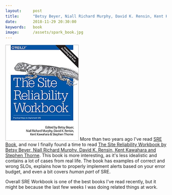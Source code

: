 ```yaml
---
layout:     post
title:      "Betsy Beyer, Niall Richard Murphy, David K. Rensin, Kent Kawahara and Stephen Thorne: The Site Reliability Workbook"
date:       2018-11-29 20:30:00
keywords:   book
image:      /assets/spark_book.jpg
---
```


![book cover white](/assets/sre_workbook.jpg) More than two years ago I've read
[SRE Book](/2016/08/19/sre-book/), and now I finally found a time
to read [The Site Reliability Workbook by Betsy Beyer, Niall Richard Murphy, David K. Rensin, Kent Kawahara and Stephen Thorne](https://landing.google.com/sre/books/).
This book is more interesting, as it's less idealistic and contains a lot of cases
from real life. The book has examples of correct and wrong SLOs, explains how to properly
implement alerts based on your error budget, and even a bit covers *human part* of SRE.

Overall SRE Workbook is one of the best books I've read recently, but it might be because
the last few weeks I was doing related things at work.

